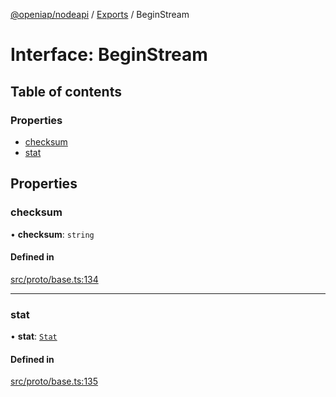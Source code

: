[@openiap/nodeapi](../README.md) / [Exports](../modules.md) / BeginStream

# Interface: BeginStream

## Table of contents

### Properties

- [checksum](BeginStream.md#checksum)
- [stat](BeginStream.md#stat)

## Properties

### checksum

• **checksum**: `string`

#### Defined in

[src/proto/base.ts:134](https://github.com/openiap/nodeapi/blob/a6b5438/src/proto/base.ts#L134)

___

### stat

• **stat**: [`Stat`](../modules.md#stat)

#### Defined in

[src/proto/base.ts:135](https://github.com/openiap/nodeapi/blob/a6b5438/src/proto/base.ts#L135)
